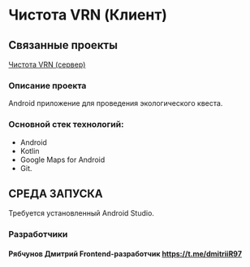# Чистота VRN (Клиент)
## Связанные проекты
[Чистота VRN (сервер)](https://github.com/RyDVi/clean_vrn_server)

### Описание проекта
Android приложение для проведения экологического квеста.

### Основной стек технологий:
* Android
* Kotlin
* Google Maps for Android
* Git.

## СРЕДА ЗАПУСКА
Требуется установленный Android Studio.

### Разработчики
#### Рябчунов Дмитрий Frontend-разработчик https://t.me/dmitriiR97
